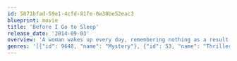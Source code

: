 ```yaml
---
id: 5871bfad-59e1-4cfd-81fe-0e30be52eac3
blueprint: movie
title: 'Before I Go to Sleep'
release_date: '2014-09-03'
overview: 'A woman wakes up every day, remembering nothing as a result of a traumatic accident in her past. One day, new terrifying truths emerge that force her to question everyone around her.'
genres: '[{"id": 9648, "name": "Mystery"}, {"id": 53, "name": "Thriller"}]'
---
```

